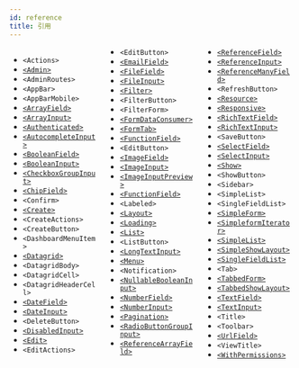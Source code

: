 ```yaml
---
id: reference
title: 引用
---
```


<div style="column-count:3">
  <ul>
    <li>
      <code>&lt;Actions&gt;</code>
    </li>
    <li>
      <a href="./Admin.html"><code>&lt;Admin&gt;</code></a>
    </li>
    <li>
      <code>&lt;AdminRoutes&gt;</code>
    </li>
    <li>
      <code>&lt;AppBar&gt;</code>
    </li>
    <li>
      <code>&lt;AppBarMobile&gt;</code>
    </li>
    <li>
      <a href="./Fields.html#arrayfield"><code>&lt;ArrayField&gt;</code></a>
    </li>
    <li>
      <a href="./Inputs.html#arrayinput"><code>&lt;ArrayInput&gt;</code></a>
    </li>
    <li>
      <a href="./Authentication.html#restricting-access-to-a-custom-page"><code>&lt;Authenticated&gt;</code></a>
    </li>
    <li>
      <a href="./Inputs.html#autocompleteinput"><code>&lt;AutocompleteInput&gt;</code></a>
    </li>
    <li>
      <a href="./Fields.html#booleanfield"><code>&lt;BooleanField&gt;</code></a>
    </li>
    <li>
      <a href="./Inputs.html#booleaninput-and-nullablebooleaninput"><code>&lt;BooleanInput&gt;</code></a>
    </li>
    <li>
      <a href="./Inputs.html#checkboxgroupinput"><code>&lt;CheckboxGroupInput&gt;</code></a>
    </li>
    <li>
      <a href="./Fields.html#chipfield"><code>&lt;ChipField&gt;</code></a>
    </li>
    <li>
      <code>&lt;Confirm&gt;</code>
    </li>
    <li>
      <a href="./CreateEdit.html#the-create-and-edit-components"><code>&lt;Create&gt;</code></a>
    </li>
    <li>
      <code>&lt;CreateActions&gt;</code>
    </li>
    <li>
      <code>&lt;CreateButton&gt;</code>
    </li>
    <li>
      <code>&lt;DashboardMenuItem&gt;</code>
    </li>
    <li>
      <a href="./List.html#the-datagrid-component"><code>&lt;Datagrid&gt;</code></a>
    </li>
    <li>
      <code>&lt;DatagridBody&gt;</code>
    </li>
    <li>
      <code>&lt;DatagridCell&gt;</code>
    </li>
    <li>
      <code>&lt;DatagridHeaderCell&gt;</code>
    </li>
    <li>
      <a href="./Fields.html#datefield"><code>&lt;DateField&gt;</code></a>
    </li>
    <li>
      <a href="./Inputs.html#dateinput"><code>&lt;DateInput&gt;</code></a>
    </li>
    <li>
      <code>&lt;DeleteButton&gt;</code>
    </li>
    <li>
      <a href="./Inputs.html#disabledinput"><code>&lt;DisabledInput&gt;</code></a>
    </li>
    <li>
      <a href="./CreateEdit.html#the-create-and-edit-components"><code>&lt;Edit&gt;</code></a>
    </li>
    <li>
      <code>&lt;EditActions&gt;</code>
    </li>
    <li>
      <code>&lt;EditButton&gt;</code>
    </li>
    <li>
      <a href="./Fields.html#emailfield"><code>&lt;EmailField&gt;</code></a>
    </li>
    <li>
      <a href="./Fields.html#filefield"><code>&lt;FileField&gt;</code></a>
    </li>
    <li>
      <a href="./Inputs.html#fileinput"><code>&lt;FileInput&gt;</code></a>
    </li>
    <li>
      <a href="./List.html#filters"><code>&lt;Filter&gt;</code></a>
    </li>
    <li>
      <code>&lt;FilterButton&gt;</code>
    </li>
    <li>
      <code>&lt;FilterForm&gt;</code>
    </li>
    <li>
      <a href="./Inputs.html#linking-two-inputs"><code>&lt;FormDataConsumer&gt;</code></a>
    </li>
    <li>
      <a href="./CreateEdit.html#the-tabbedform-component"><code>&lt;FormTab&gt;</code></a>
    </li>
    <li>
      <a href="./Fields.html#functionfield"><code>&lt;FunctionField&gt;</code></a>
    </li>
    <li>
      <code>&lt;EditButton&gt;</code>
    </li>
    <li>
      <a href="./Fields.html#imagefield"><code>&lt;ImageField&gt;</code></a>
    </li>
    <li>
      <a href="./Inputs.html#imageinput"><code>&lt;ImageInput&gt;</code></a>
    </li>
    <li>
      <a href="./Inputs.html#imageinput"><code>&lt;ImageInputPreview&gt;</code></a>
    </li>
    <li>
      <a href="./Fields.html#functionfield"><code>&lt;FunctionField&gt;</code></a>
    </li>
    <li>
      <code>&lt;Labeled&gt;</code>
    </li>
    <li>
      <a href="./Theming.html#using-a-custom-layout"><code>&lt;Layout&gt;</code></a>
    </li>
    <li>
      <a href="./Theming.html#Loading"><code>&lt;Loading&gt;</code></a>
    </li>
    <li>
      <a href="./List.html#the-list-component"><code>&lt;List&gt;</code></a>
    </li>
    <li>
      <code>&lt;ListButton&gt;</code>
    </li>
    <li>
      <a href="./Inputs.html#longtextinput"><code>&lt;LongTextInput&gt;</code></a>
    </li>
    <li>
      <a href="./Theming.html#using-a-custom-menu"><code>&lt;Menu&gt;</code></a>
    </li>
    <li>
      <code>&lt;Notification&gt;</code>
    </li>
    <li>
      <a href="./Inputs.html#booleaninput-and-nullablebooleaninput"><code>&lt;NullableBooleanInput&gt;</code></a>
    </li>
    <li>
      <a href="./Fields.html#numberfield"><code>&lt;NumberField&gt;</code></a>
    </li>
    <li>
      <a href="./Inputs.html#numberinput"><code>&lt;NumberInput&gt;</code></a>
    </li>
    <li>
      <a href="./List.html#pagination"><code>&lt;Pagination&gt;</code></a>
    </li>
    <li>
      <a href="./Inputs.html#radiobuttongroupinput"><code>&lt;RadioButtonGroupInput&gt;</code></a>
    </li>
    <li>
      <a href="./Fields.html#referencearrayfield"><code>&lt;ReferenceArrayField&gt;</code></a>
    </li>
    <li>
      <a href="./Fields.html#referencefield"><code>&lt;ReferenceField&gt;</code></a>
    </li>
    <li>
      <a href="./Inputs.html#referenceinput"><code>&lt;ReferenceInput&gt;</code></a>
    </li>
    <li>
      <a href="./Fields.html#referencemanyfield"><code>&lt;ReferenceManyField&gt;</code></a>
    </li>
    <li>
      <code>&lt;RefreshButton&gt;</code>
    </li>
    <li>
      <a href="./Resource.html#the-resource-component"><code>&lt;Resource&gt;</code></a>
    </li>
    <li>
      <a href="./Theming.html#responsive-utility"><code>&lt;Responsive&gt;</code></a>
    </li>
    <li>
      <a href="./Fields.html#richtextfield"><code>&lt;RichTextField&gt;</code></a>
    </li>
    <li>
      <a href="./Inputs.html#richtextinput"><code>&lt;RichTextInput&gt;</code></a>
    </li>
    <li>
      <code>&lt;SaveButton&gt;</code>
    </li>
    <li>
      <a href="./Fields.html#selectfield"><code>&lt;SelectField&gt;</code></a>
    </li>
    <li>
      <a href="./Inputs.html#selectinput"><code>&lt;SelectInput&gt;</code></a>
    </li>
    <li>
      <a href="./Show.html#the-show-component"><code>&lt;Show&gt;</code></a>
    </li>
    <li>
      <code>&lt;ShowButton&gt;</code>
    </li>
    <li>
      <code>&lt;Sidebar&gt;</code>
    </li>
    <li>
      <code>&lt;SimpleList&gt;</code>
    </li>
    <li>
      <code>&lt;SingleFieldList&gt;</code>
    </li>
    <li>
      <a href="./CreateEdit.html#the-simpleform-component"><code>&lt;SimpleForm&gt;</code></a>
    </li>
    <li>
      <a href="./Inputs.html#arrayinput"><code>&lt;SimpleformIterator&gt;</code></a>
    </li>
    <li>
      <a href="./List.html#the-simplelist-component"><code>&lt;SimpleList&gt;</code></a>
    </li>
    <li>
      <a href="./Show.html#the-simpleshowlayout-component"><code>&lt;SimpleShowLayout&gt;</code></a>
    </li>
    <li>
      <a href="./List.html#the-singlefieldlist-component"><code>&lt;SingleFieldList&gt;</code></a>
    </li>
    <li>
      <code>&lt;Tab&gt;</code>
    </li>
    <li>
      <a href="./CreateEdit.html#the-tabbedform-component"><code>&lt;TabbedForm&gt;</code></a>
    </li>
    <li>
      <a href="./Show.html#the-tabbedshowlayout-component"><code>&lt;TabbedShowLayout&gt;</code></a>
    </li>
    <li>
      <a href="./Fields.html#textfield"><code>&lt;TextField&gt;</code></a>
    </li>
    <li>
      <a href="./Inputs.html#textinput"><code>&lt;TextInput&gt;</code></a>
    </li>
    <li>
      <code>&lt;Title&gt;</code>
    </li>
    <li>
      <code>&lt;Toolbar&gt;</code>
    </li>
    <li>
      <a href="./Fields.html#urlfield"><code>&lt;UrlField&gt;</code></a>
    </li>
    <li>
      <code>&lt;ViewTitle&gt;</code>
    </li>
    <li>
      <a href="./Authorization.html#withpermissions"><code>&lt;WithPermissions&gt;</code></a>
    </li>
  </ul>
</div>